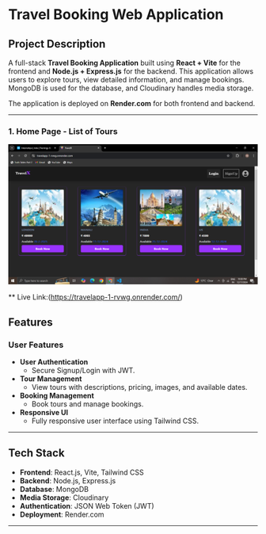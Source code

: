 # Travel Booking Web Application

## Project Description
A full-stack **Travel Booking Application** built using **React + Vite** for the frontend and **Node.js + Express.js** for the backend. This application allows users to explore tours, view detailed information, and manage bookings. MongoDB is used for the database, and Cloudinary handles media storage.

The application is deployed on **Render.com** for both frontend and backend.

---

### 1. Home Page - List of Tours
![Home Page](https://github.com/HusainMahtab/travelApp/blob/main/front_end/src/assets/projectImage.png)

** Live Link:(https://travelapp-1-rvwg.onrender.com/)

## Features

### User Features
- **User Authentication**
  - Secure Signup/Login with JWT.
- **Tour Management**
  - View tours with descriptions, pricing, images, and available dates.
- **Booking Management**
  - Book tours and manage bookings.
- **Responsive UI**
  - Fully responsive user interface using Tailwind CSS.

---

## Tech Stack

- **Frontend**: React.js, Vite, Tailwind CSS
- **Backend**: Node.js, Express.js
- **Database**: MongoDB
- **Media Storage**: Cloudinary
- **Authentication**: JSON Web Token (JWT)
- **Deployment**: Render.com

---


